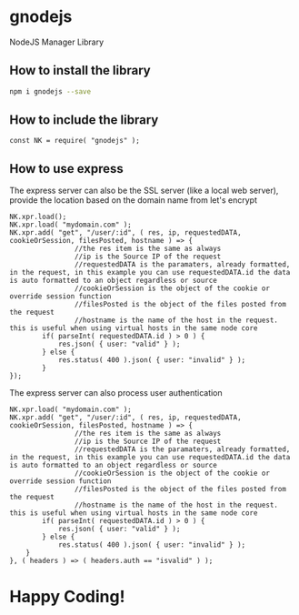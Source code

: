 # gnodejs
NodeJS Manager Library

## How to install the library

```bash
npm i gnodejs --save
```

## How to include the library
```node
const NK = require( "gnodejs" );
```

## How to use express

The express server can also be the SSL server (like a local web server), provide the location based on the domain name from let's encrypt

```node
NK.xpr.load();
NK.xpr.load( "mydomain.com" );
NK.xpr.add( "get", "/user/:id", ( res, ip, requestedDATA, cookieOrSession, filesPosted, hostname ) => {
				//the res item is the same as always
				//ip is the Source IP of the request
				//requestedDATA is the paramaters, already formatted, in the request, in this example you can use requestedDATA.id the data is auto formatted to an object regardless or source
				//cookieOrSession is the object of the cookie or override session function
				//filesPosted is the object of the files posted from the request
				//hostname is the name of the host in the request. this is useful when using virtual hosts in the same node core
		if( parseInt( requestedDATA.id ) > 0 ) {
			res.json( { user: "valid" } );
		} else {
			res.status( 400 ).json( { user: "invalid" } );
		}
});
```

The express server can also process user authentication

```node
NK.xpr.load( "mydomain.com" );
NK.xpr.add( "get", "/user/:id", ( res, ip, requestedDATA, cookieOrSession, filesPosted, hostname ) => {
				//the res item is the same as always
				//ip is the Source IP of the request
				//requestedDATA is the paramaters, already formatted, in the request, in this example you can use requestedDATA.id the data is auto formatted to an object regardless or source
				//cookieOrSession is the object of the cookie or override session function
				//filesPosted is the object of the files posted from the request
				//hostname is the name of the host in the request. this is useful when using virtual hosts in the same node core
		if( parseInt( requestedDATA.id ) > 0 ) {
			res.json( { user: "valid" } );
		} else {
			res.status( 400 ).json( { user: "invalid" } );
	}
}, ( headers ) => ( headers.auth == "isvalid" ) );
```

# Happy Coding!
